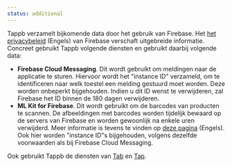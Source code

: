 ```yaml
---
status: additional
---
```


Tappb verzamelt bijkomende data door het gebruik van <span lang="en">Firebase</span>. Het [het privacybeleid](https://firebase.google.com/support/privacy) (Engels) van <span lang="en">Firebase</span> verschaft uitgebreide informatie. Concreet gebruikt Tappb volgende diensten en gebruikt daarbij volgende data:

- **<span lang="en">Firebase Cloud Messaging</span>**. Dit wordt gebruikt om meldingen naar de applicatie te sturen. Hiervoor wordt het <span lang="en">"instance ID"</span> verzameld, om te identificeren naar welk toestel een melding gestuurd moet worden. Deze worden onbeperkt bijgehouden. Indien u dit ID wenst te verwijderen, zal <span lang="en">Firebase</span> het ID binnen de 180 dagen verwijderen.
- **<span lang="en">ML Kit for Firebase</span>**. Dit wordt gebruikt om de barcodes van producten te scannen. De afbeeldingen met barcodes worden tijdelijk bewaard op de servers van <span lang="en">Firebase</span> en worden gewoonlijk na enkele uren verwijderd. Meer informatie is tevens te vinden op [deze pagina](https://cloud.google.com/vision/docs/data-usage) (Engels). Ook hier worden <span lang="en">"instance ID"s</span> bijgehouden, volgens dezelfde voorwaarden als bij <span lang="en">Firebase Cloud Messaging</span>.

Ook gebruikt Tappb de diensten van [Tab](#tab) en [Tap](#tap).
